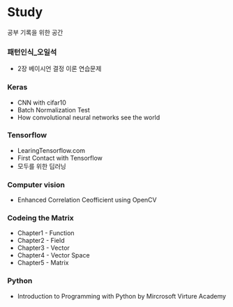 # Study
공부 기록을 위한 공간

### 패턴인식_오일석
- 2장 베이시언 결정 이론 연습문제

### Keras
- CNN with cifar10
- Batch Normalization Test
- How convolutional neural networks see the world

### Tensorflow
- LearingTensorflow.com
- First Contact with Tensorflow
- 모두를 위한 딥러닝

### Computer vision
- Enhanced Correlation Ceofficient using OpenCV

### Codeing the Matrix
- Chapter1 - Function
- Chapter2 - Field
- Chapter3 - Vector 
- Chapter4 - Vector Space
- Chapter5 - Matrix

### Python
- Introduction to Programming with Python by Mircrosoft Virture Academy
    
    
